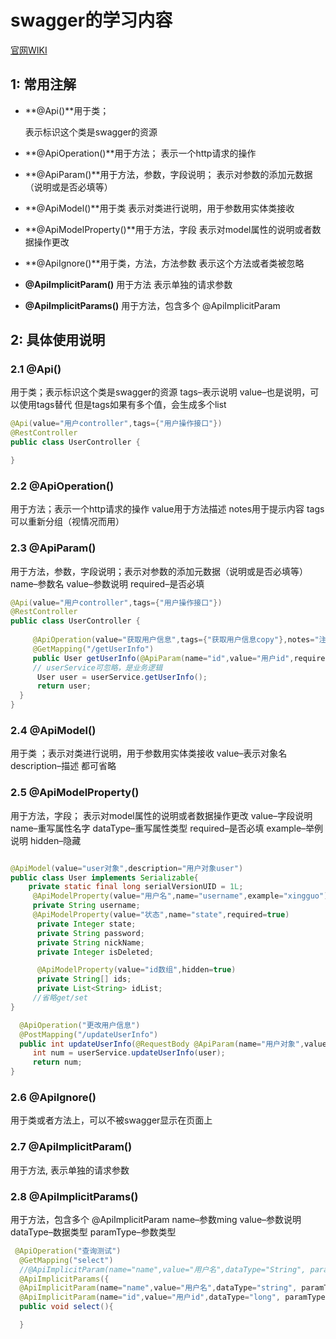# swagger的学习内容

[官网WIKI](https://github.com/swagger-api/swagger-core/wiki/Annotations-1.5.X#quick-annotation-overview)

## 1: 常用注解

- **@Api()**用于类；

  表示标识这个类是swagger的资源

- **@ApiOperation()**用于方法；
  表示一个http请求的操作

- **@ApiParam()**用于方法，参数，字段说明；
  表示对参数的添加元数据（说明或是否必填等）

- **@ApiModel()**用于类
  表示对类进行说明，用于参数用实体类接收

- **@ApiModelProperty()**用于方法，字段
  表示对model属性的说明或者数据操作更改

- **@ApiIgnore()**用于类，方法，方法参数
  表示这个方法或者类被忽略

- **@ApiImplicitParam()** 用于方法
  表示单独的请求参数

- **@ApiImplicitParams()** 用于方法，包含多个 @ApiImplicitParam

  

  

  

## 2: 具体使用说明

### 2.1 @Api()

用于类；表示标识这个类是swagger的资源
    tags–表示说明
    value–也是说明，可以使用tags替代
但是tags如果有多个值，会生成多个list

```java
@Api(value="用户controller",tags={"用户操作接口"})
@RestController
public class UserController {

}
```

### 2.2 @ApiOperation() 

用于方法；表示一个http请求的操作
    value用于方法描述
    notes用于提示内容
    tags可以重新分组（视情况而用）

### **2.3 @ApiParam()** 

用于方法，参数，字段说明；表示对参数的添加元数据（说明或是否必填等）
    name–参数名
    value–参数说明
    required–是否必填

```java
@Api(value="用户controller",tags={"用户操作接口"})
@RestController
public class UserController {
    
     @ApiOperation(value="获取用户信息",tags={"获取用户信息copy"},notes="注意问题点")
     @GetMapping("/getUserInfo")
     public User getUserInfo(@ApiParam(name="id",value="用户id",required=true) Long id,@ApiParam(name="username",value="用户名") String username) {
     // userService可忽略，是业务逻辑
      User user = userService.getUserInfo();
      return user;
  }
}
```

### 2.4 @ApiModel()

用于类 ；表示对类进行说明，用于参数用实体类接收
	value–表示对象名
	description–描述
	都可省略

### 2.5 @ApiModelProperty()

用于方法，字段； 表示对model属性的说明或者数据操作更改
	value–字段说明
	name–重写属性名字
	dataType–重写属性类型
	required–是否必填
	example–举例说明
	hidden–隐藏

```java

@ApiModel(value="user对象",description="用户对象user")
public class User implements Serializable{
    private static final long serialVersionUID = 1L;
     @ApiModelProperty(value="用户名",name="username",example="xingguo")
     private String username;
     @ApiModelProperty(value="状态",name="state",required=true)
      private Integer state;
      private String password;
      private String nickName;
      private Integer isDeleted;

      @ApiModelProperty(value="id数组",hidden=true)
      private String[] ids;
      private List<String> idList;
     //省略get/set
}

  @ApiOperation("更改用户信息")
  @PostMapping("/updateUserInfo")
  public int updateUserInfo(@RequestBody @ApiParam(name="用户对象",value="传入json格式",required=true) User user){
     int num = userService.updateUserInfo(user);
     return num;
}

```

### 2.6 **@ApiIgnore()**

用于类或者方法上，可以不被swagger显示在页面上

### 2.7 @ApiImplicitParam()

 用于方法, 表示单独的请求参数

### 2.8 @ApiImplicitParams() 

用于方法，包含多个 @ApiImplicitParam
	name–参数ming
	value–参数说明
	dataType–数据类型
	paramType–参数类型

```java
 @ApiOperation("查询测试")
  @GetMapping("select")
  //@ApiImplicitParam(name="name",value="用户名",dataType="String", paramType = "query")
  @ApiImplicitParams({
  @ApiImplicitParam(name="name",value="用户名",dataType="string", paramType = "query",example="xingguo"),
  @ApiImplicitParam(name="id",value="用户id",dataType="long", paramType = "query")})
  public void select(){

  }
```


